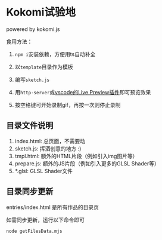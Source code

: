 # Kokomi试验地

powered by kokomi.js

食用方法：

1. `npm i`安装依赖，方便用ts自动补全

2. 以`template`目录作为模板

3. 编写`sketch.js`

4. 用`http-server`或[vscode的Live Preview插件](https://marketplace.visualstudio.com/items?itemName=ms-vscode.live-server)即可预览效果

5. 按空格键可开始录制gif，再按一次则停止录制

## 目录文件说明

1. index.html: 总页面，不需要动
2. sketch.js: 挥洒创意的地方 :)
3. tmpl.html: 额外的HTML片段（例如引入img图片等）
4. prepare.js: 额外的JS片段（例如引入更多的GLSL Shader等）
5. *.glsl: GLSL Shader文件

## 目录同步更新

entries/index.html 是所有作品的目录页

如需同步更新，运行以下命令即可

```sh
node getFilesData.mjs
```